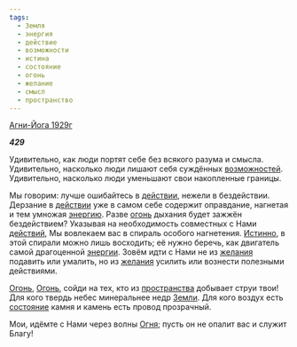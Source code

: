 ```yaml
---
tags:
  - Земля
  - энергия
  - действие
  - возможности
  - истина
  - состояние
  - огонь
  - желание
  - смысл
  - пространство
---
```

[Агни-Йога 1929г](https://127.0.0.1:4002/agni/1929)

___429___

Удивительно, как люди портят себе без всякого разума и смысла. Удивительно, насколько люди лишают себя суждённых [возможностей](../../../tags/#возможности). Удивительно, насколько люди уменьшают свои накопленные границы.   

Мы говорим: лучше ошибайтесь в [действии](../../../tags/#[действие](../../../tags/#действие)), нежели в бездействии. Дерзание в [действии](../../../tags/#[действие](../../../tags/#действие)) уже в самом себе содержит оправдание, нагнетая и тем умножая [энергию](../../../tags/#энергия). Разве [огонь](../../../tags/#огонь) дыхания будет зажжён бездействием? Указывая на необходимость совместных с Нами [действий](../../../tags/#действие), Мы вовлекаем вас в спираль особого нагнетения. [Истинно](../../../tags/#истина), в этой спирали можно лишь восходить; её нужно беречь, как двигатель самой драгоценной [энергии](../../../tags/#энергия). Зовём идти с Нами не из [желания](../../../tags/#желание) подавить или умалить, но из [желания](../../../tags/#желание) усилить или вознести полезными действиями.   

[Огонь](../../../tags/#огонь), [Огонь](../../../tags/#огонь), сойди на тех, кто из [пространства](../../../tags/#пространство) добывает струи твои! Для кого твердь небес минеральнее недр [Земли](../../../tags/#Земля). Для кого воздух есть [состояние](../../../tags/#состояние) камня и камень есть провод прозрачный.   

Мои, идёмте с Нами через волны [Огня](../../../tags/#огонь); пусть он не опалит вас и служит Благу!